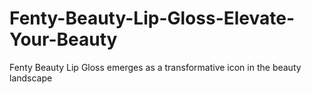 # Fenty-Beauty-Lip-Gloss-Elevate-Your-Beauty
Fenty Beauty Lip Gloss emerges as a transformative icon in the beauty landscape
